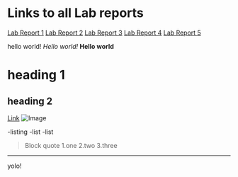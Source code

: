 
# Links to all Lab reports
[Lab Report 1](https://omartinezangulo.github.io/cse15l-lab-reports/lab-report-1-week-2.html)
[Lab Report 2](https://omartinezangulo.github.io/cse15l-lab-reports/lab-report-2-week-4.html)
[Lab Report 3](https://omartinezangulo.github.io/cse15l-lab-reports/lab-report-3-week-6.html)
[Lab Report 4](https://omartinezangulo.github.io/cse15l-lab-reports/lab-report-4-week-8.html)
[Lab Report 5](https://omartinezangulo.github.io/cse15l-lab-reports/lab-report-5-week-10.html)




hello world!
*Hello world!*
**Hello world**
# heading 1
## heading 2
[Link](https://www.google.com/)
![Image](https://image.shutterstock.com/image-vector/guinea-pig-clipart-illustration-vector-260nw-1097306021.jpg)

-listing
-list
-list

>Block quote
1.one
2.two
3.three
---
yolo!

